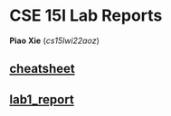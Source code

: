 # CSE 15l Lab Reports
**Piao Xie** (*cs15lwi22aoz*)
## [cheatsheet](https://commonmark.org/help/)
## [lab1_report](./lab1_report.md)
